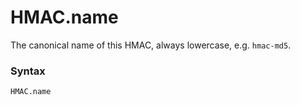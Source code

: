 # HMAC.name

The canonical name of this HMAC, always lowercase, e.g. `hmac-md5`.

### Syntax

```python
HMAC.name
```
